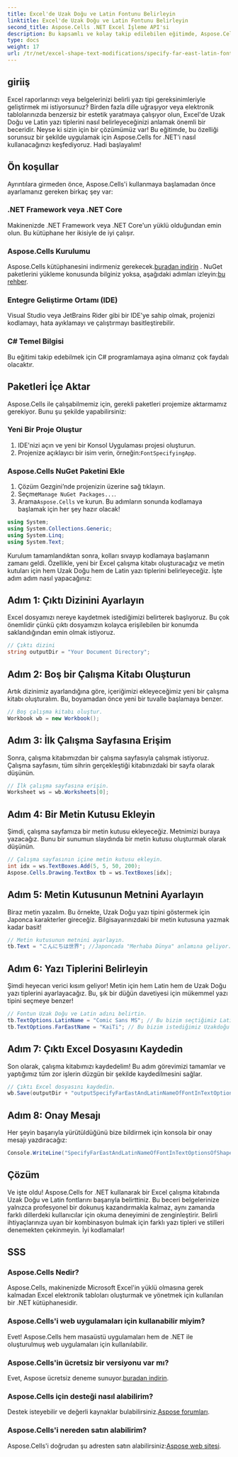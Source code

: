 ```yaml
---
title: Excel'de Uzak Doğu ve Latin Fontunu Belirleyin
linktitle: Excel'de Uzak Doğu ve Latin Fontunu Belirleyin
second_title: Aspose.Cells .NET Excel İşleme API'si
description: Bu kapsamlı ve kolay takip edilebilen eğitimde, Aspose.Cells for .NET kullanarak Excel'de Uzak Doğu ve Latin fontlarının nasıl belirleneceğini öğrenin.
type: docs
weight: 17
url: /tr/net/excel-shape-text-modifications/specify-far-east-latin-font-excel/
---
```

## giriiş
Excel raporlarınızı veya belgelerinizi belirli yazı tipi gereksinimleriyle geliştirmek mi istiyorsunuz? Birden fazla dille uğraşıyor veya elektronik tablolarınızda benzersiz bir estetik yaratmaya çalışıyor olun, Excel'de Uzak Doğu ve Latin yazı tiplerini nasıl belirleyeceğinizi anlamak önemli bir beceridir. Neyse ki sizin için bir çözümümüz var! Bu eğitimde, bu özelliği sorunsuz bir şekilde uygulamak için Aspose.Cells for .NET'i nasıl kullanacağınızı keşfediyoruz. Hadi başlayalım!
## Ön koşullar
Ayrıntılara girmeden önce, Aspose.Cells'i kullanmaya başlamadan önce ayarlamanız gereken birkaç şey var:
### .NET Framework veya .NET Core
Makinenizde .NET Framework veya .NET Core'un yüklü olduğundan emin olun. Bu kütüphane her ikisiyle de iyi çalışır.
### Aspose.Cells Kurulumu
 Aspose.Cells kütüphanesini indirmeniz gerekecek.[buradan indirin](https://releases.aspose.com/cells/net/) . NuGet paketlerini yükleme konusunda bilginiz yoksa, aşağıdaki adımları izleyin:[bu rehber](https://www.nuget.org/).
### Entegre Geliştirme Ortamı (IDE)
Visual Studio veya JetBrains Rider gibi bir IDE'ye sahip olmak, projenizi kodlamayı, hata ayıklamayı ve çalıştırmayı basitleştirebilir.
### C# Temel Bilgisi
Bu eğitimi takip edebilmek için C# programlamaya aşina olmanız çok faydalı olacaktır.
## Paketleri İçe Aktar
Aspose.Cells ile çalışabilmemiz için, gerekli paketleri projemize aktarmamız gerekiyor. Bunu şu şekilde yapabilirsiniz:
### Yeni Bir Proje Oluştur
1. IDE'nizi açın ve yeni bir Konsol Uygulaması projesi oluşturun.
2.  Projenize açıklayıcı bir isim verin, örneğin:`FontSpecifyingApp`.
### Aspose.Cells NuGet Paketini Ekle
1. Çözüm Gezgini’nde projenizin üzerine sağ tıklayın.
2.  Seçme`Manage NuGet Packages...`.
3.  Arama`Aspose.Cells` ve kurun.
Bu adımların sonunda kodlamaya başlamak için her şey hazır olacak!
```csharp
using System;
using System.Collections.Generic;
using System.Linq;
using System.Text;
```
Kurulum tamamlandıktan sonra, kolları sıvayıp kodlamaya başlamanın zamanı geldi. Özellikle, yeni bir Excel çalışma kitabı oluşturacağız ve metin kutuları için hem Uzak Doğu hem de Latin yazı tiplerini belirleyeceğiz. İşte adım adım nasıl yapacağınız:
## Adım 1: Çıktı Dizinini Ayarlayın
Excel dosyamızı nereye kaydetmek istediğimizi belirterek başlıyoruz. Bu çok önemlidir çünkü çıktı dosyamızın kolayca erişilebilen bir konumda saklandığından emin olmak istiyoruz.
```csharp
// Çıktı dizini
string outputDir = "Your Document Directory";
```
## Adım 2: Boş bir Çalışma Kitabı Oluşturun
Artık dizinimiz ayarlandığına göre, içeriğimizi ekleyeceğimiz yeni bir çalışma kitabı oluşturalım. Bu, boyamadan önce yeni bir tuvalle başlamaya benzer.
```csharp
// Boş çalışma kitabı oluştur.
Workbook wb = new Workbook();
```
## Adım 3: İlk Çalışma Sayfasına Erişim
Sonra, çalışma kitabımızdan bir çalışma sayfasıyla çalışmak istiyoruz. Çalışma sayfasını, tüm sihrin gerçekleştiği kitabınızdaki bir sayfa olarak düşünün.
```csharp
// İlk çalışma sayfasına erişin.
Worksheet ws = wb.Worksheets[0];
```
## Adım 4: Bir Metin Kutusu Ekleyin
Şimdi, çalışma sayfamıza bir metin kutusu ekleyeceğiz. Metnimizi buraya yazacağız. Bunu bir sunumun slaydında bir metin kutusu oluşturmak olarak düşünün.
```csharp
// Çalışma sayfasının içine metin kutusu ekleyin.
int idx = ws.TextBoxes.Add(5, 5, 50, 200);
Aspose.Cells.Drawing.TextBox tb = ws.TextBoxes[idx];
```
## Adım 5: Metin Kutusunun Metnini Ayarlayın
Biraz metin yazalım. Bu örnekte, Uzak Doğu yazı tipini göstermek için Japonca karakterler gireceğiz. Bilgisayarınızdaki bir metin kutusuna yazmak kadar basit!
```csharp
// Metin kutusunun metnini ayarlayın.
tb.Text = "こんにちは世界"; //Japoncada "Merhaba Dünya" anlamına geliyor.
```
## Adım 6: Yazı Tiplerini Belirleyin
Şimdi heyecan verici kısım geliyor! Metin için hem Latin hem de Uzak Doğu yazı tiplerini ayarlayacağız. Bu, şık bir düğün davetiyesi için mükemmel yazı tipini seçmeye benzer!
```csharp
// Fontun Uzak Doğu ve Latin adını belirtin.
tb.TextOptions.LatinName = "Comic Sans MS"; // Bu bizim seçtiğimiz Latin yazı tipidir.
tb.TextOptions.FarEastName = "KaiTi"; // Bu bizim istediğimiz Uzakdoğu fontudur.
```
## Adım 7: Çıktı Excel Dosyasını Kaydedin
Son olarak, çalışma kitabımızı kaydedelim! Bu adım görevimizi tamamlar ve yaptığımız tüm zor işlerin düzgün bir şekilde kaydedilmesini sağlar. 
```csharp
// Çıktı Excel dosyasını kaydedin.
wb.Save(outputDir + "outputSpecifyFarEastAndLatinNameOfFontInTextOptionsOfShape.xlsx", SaveFormat.Xlsx);
```
## Adım 8: Onay Mesajı
Her şeyin başarıyla yürütüldüğünü bize bildirmek için konsola bir onay mesajı yazdıracağız:
```csharp
Console.WriteLine("SpecifyFarEastAndLatinNameOfFontInTextOptionsOfShape executed successfully.");
```
## Çözüm
Ve işte oldu! Aspose.Cells for .NET kullanarak bir Excel çalışma kitabında Uzak Doğu ve Latin fontlarını başarıyla belirttiniz. Bu beceri belgelerinize yalnızca profesyonel bir dokunuş kazandırmakla kalmaz, aynı zamanda farklı dillerdeki kullanıcılar için okuma deneyimini de zenginleştirir.
Belirli ihtiyaçlarınıza uyan bir kombinasyon bulmak için farklı yazı tipleri ve stilleri denemekten çekinmeyin. İyi kodlamalar!
## SSS
### Aspose.Cells Nedir?
Aspose.Cells, makinenizde Microsoft Excel'in yüklü olmasına gerek kalmadan Excel elektronik tabloları oluşturmak ve yönetmek için kullanılan bir .NET kütüphanesidir. 
### Aspose.Cells'i web uygulamaları için kullanabilir miyim?
Evet! Aspose.Cells hem masaüstü uygulamaları hem de .NET ile oluşturulmuş web uygulamaları için kullanılabilir.
### Aspose.Cells'in ücretsiz bir versiyonu var mı?
 Evet, Aspose ücretsiz deneme sunuyor.[buradan indirin](https://releases.aspose.com/).
### Aspose.Cells için desteği nasıl alabilirim?
 Destek isteyebilir ve değerli kaynaklar bulabilirsiniz.[Aspose forumları](https://forum.aspose.com/c/cells/9).
### Aspose.Cells'i nereden satın alabilirim?
 Aspose.Cells'i doğrudan şu adresten satın alabilirsiniz:[Aspose web sitesi](https://purchase.aspose.com/buy).
